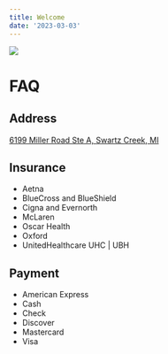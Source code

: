 ```yaml
---
title: Welcome
date: '2023-03-03'
---
```


<img src="/img/room.png" class="profile-photo room-photo align-right">

# FAQ

## Address

[6199 Miller Road Ste A, Swartz Creek, MI](https://maps.app.goo.gl/GbHuqQw5fidwCbgp7)

<!-- <div class="flex-stuff"> -->

## Insurance

- Aetna
- BlueCross and BlueShield
- Cigna and Evernorth
- McLaren
- Oscar Health
- Oxford
- UnitedHealthcare UHC | UBH

## Payment

- American Express
- Cash
- Check
- Discover
- Mastercard
- Visa

<!-- </div> -->
